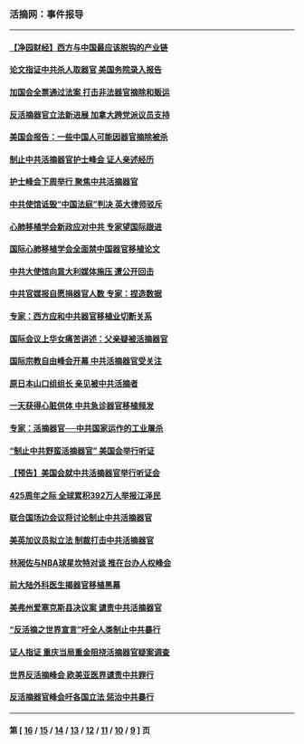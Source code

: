 ### 活摘网：事件报导
---
#### [【净园财经】西方与中国最应该脱钩的产业链](../../pages/nf5877/n14016113.md?07080430) 
#### [论文指证中共杀人取器官 美国务院录入报告](../../pages/nf5877/n13999890.md?07080430) 
#### [加国会全票通过法案 打击非法器官摘除和贩运](../../pages/nf5877/n13884924.md?07080430) 
#### [反活摘器官立法新进展 加拿大跨党派议员支持](../../pages/nf5877/n13876061.md?07080430) 
#### [美国会报告：一些中国人可能因器官摘除被杀](../../pages/nf5877/n13867964.md?07080430) 
#### [制止中共活摘器官护士峰会 证人亲述经历](../../pages/nf5877/n13859007.md?07080430) 
#### [护士峰会下周举行 聚焦中共活摘器官](../../pages/nf5877/n13855418.md?07080430) 
#### [中共使馆诋毁“中国法庭”判决 英大律师驳斥](../../pages/nf5877/n13833945.md?07080430) 
#### [心肺移植学会新政应对中共 专家望国际跟进](../../pages/nf5877/n13829043.md?07080430) 
#### [国际心肺移植学会全面禁中国器官移植论文](../../pages/nf5877/n13827785.md?07080430) 
#### [中共大使馆向意大利媒体施压 遭公开回击](../../pages/nf5877/n13826038.md?07080430) 
#### [中共官媒报自愿捐器官人数 专家：捏造数据](../../pages/nf5877/n13814130.md?07080430) 
#### [专家：西方应和中共器官移植业切断关系](../../pages/nf5877/n13772828.md?07080430) 
#### [国际会议上华女痛苦讲述：父亲疑被活摘器官](../../pages/nf5877/n13771583.md?07080430) 
#### [国际宗教自由峰会开幕 中共活摘器官受关注](../../pages/nf5877/n13769995.md?07080430) 
#### [原日本山口组组长 亲见被中共活摘者](../../pages/nf5877/n13767360.md?07080430) 
#### [一天获得心脏供体 中共急诊器官移植频发](../../pages/nf5877/n13764689.md?07080430) 
#### [专家：活摘器官──中共国家运作的工业屠杀](../../pages/nf5877/n13761178.md?07080430) 
#### [“制止中共野蛮活摘器官” 美国会举行听证](../../pages/nf5877/n13735831.md?07080430) 
#### [【预告】美国会就中共活摘器官举行听证会](../../pages/nf5877/n13732843.md?07080430) 
#### [425周年之际 全球累积392万人举报江泽民](../../pages/nf5877/n13719232.md?07080430) 
#### [联合国场边会议将讨论制止中共活摘器官](../../pages/nf5877/n13656361.md?07080430) 
#### [美英加议员拟立法 制裁打击中共活摘器官](../../pages/nf5877/n13430251.md?07080430) 
#### [林昶佐与NBA球星坎特对谈 推在台办人权峰会](../../pages/nf5877/n13414467.md?07080430) 
#### [前大陆外科医生揭器官移植黑幕](../../pages/nf5877/n13401416.md?07080430) 
#### [美弗州爱塞克斯县决议案 谴责中共活摘器官](../../pages/nf5877/n13320919.md?07080430) 
#### [“反活摘之世界宣言”吁全人类制止中共暴行](../../pages/nf5877/n13259730.md?07080430) 
#### [证人指证 重庆当局重金阻挠活摘器官疑案调查](../../pages/nf5877/n13259127.md?07080430) 
#### [世界反活摘峰会 欧美亚医界谴责中共罪行](../../pages/nf5877/n13253550.md?07080430) 
#### [反活摘器官峰会吁各国立法 惩治中共暴行](../../pages/nf5877/n13245052.md?07080430) 

---
#### 第 [ [16](./16.md?07080430) / [15](./15.md?07080430) / [14](./14.md?07080430) / [13](./13.md?07080430) / [12](./12.md?07080430) / [11](./11.md?07080430) / [10](./10.md?07080430) / [9](./9.md?07080430) ] 页
